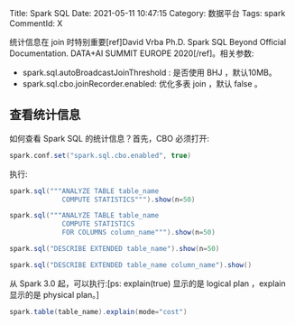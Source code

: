 Title: Spark SQL
Date: 2021-05-11 10:47:15
Category: 数据平台
Tags: spark
CommentId: X

<!-- PELICAN_END_SUMMARY -->


统计信息在 join 时特别重要[ref]David Vrba Ph.D. Spark SQL Beyond Official Documentation. DATA+AI SUMMIT EUROPE 2020[/ref]。相关参数:

+ spark.sql.autoBroadcastJoinThreshold : 是否使用 BHJ ，默认10MB。
+ spark.sql.cbo.joinRecorder.enabled: 优化多表 join ，默认 false 。

## 查看统计信息

如何查看 Spark SQL 的统计信息？首先，CBO 必须打开:

```scala
spark.conf.set("spark.sql.cbo.enabled", true)
```

执行:

```scala
spark.sql("""ANALYZE TABLE table_name
             COMPUTE STATISTICS""").show(n=50)

spark.sql("""ANALYZE TABLE table_name
             COMPUTE STATISTICS
             FOR COLUMNS column_name""").show(n=50)

spark.sql("DESCRIBE EXTENDED table_name").show(n=50)

spark.sql("DESCRIBE EXTENDED table_name column_name").show()
```

从 Spark 3.0 起，可以执行:[ps: explain(true) 显示的是 logical plan ，explain 显示的是 physical plan。]

```scala
spark.table(table_name).explain(mode="cost")
```


